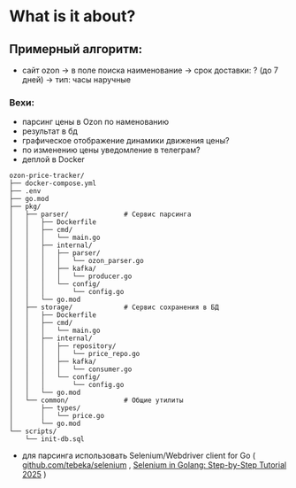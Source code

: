 # What is it about? 
## Примерный алгоритм:   
- сайт ozon -> в поле поиска наименование -> срок доставки: ? (до 7 дней) -> тип: часы наручные
### Вехи:
- парсинг цены в Ozon по наменованию
- результат в бд
- графическое отображение динамики движения цены?
- по изменению цены уведомление в телеграм?
- деплой в Docker

```
ozon-price-tracker/
├── docker-compose.yml
├── .env
├── go.mod
├── pkg/
│   ├── parser/              # Сервис парсинга
│   │   ├── Dockerfile
│   │   ├── cmd/
│   │   │   └── main.go
│   │   ├── internal/
│   │   │   ├── parser/
│   │   │   │   └── ozon_parser.go
│   │   │   ├── kafka/
│   │   │   │   └── producer.go
│   │   │   └── config/
│   │   │       └── config.go
│   │   └── go.mod
│   ├── storage/             # Сервис сохранения в БД
│   │   ├── Dockerfile
│   │   ├── cmd/
│   │   │   └── main.go
│   │   ├── internal/
│   │   │   ├── repository/
│   │   │   │   └── price_repo.go
│   │   │   ├── kafka/
│   │   │   │   └── consumer.go
│   │   │   └── config/
│   │   │       └── config.go
│   │   └── go.mod
│   └── common/              # Общие утилиты
│       ├── types/
│       │   └── price.go
│       └── go.mod
└── scripts/
    └── init-db.sql
```
- для парсинга использовать Selenium/Webdriver client for Go ( [github.com/tebeka/selenium](https://github.com/tebeka/selenium) , [Selenium in Golang: Step-by-Step Tutorial 2025](https://www.zenrows.com/blog/selenium-golang#why-use-selenium-in-go) )
